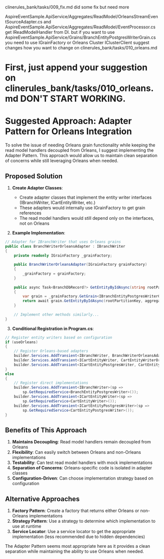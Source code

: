clinerules_bank/tasks/009_fix.md
did some fix but need more

AspireEventSample.ApiService/Aggregates/ReadModel/OrleansStreamEventSourceAdapter.cs
and
AspireEventSample.ApiService/Aggregates/ReadModel/EventProcessor.cs
get
IReadModelHandler
from DI.
but if you want to use 
AspireEventSample.ApiService/Grains/BranchEntityPostgresWriterGrain.cs
you need to use IGrainFactory or Orleans Cluster IClusterClient
suggest changes how you want to change on 
clinerules_bank/tasks/010_orleans.md

First, just append your suggestion on 
clinerules_bank/tasks/010_orleans.md
DON'T START WORKING.
===================================

# Suggested Approach: Adapter Pattern for Orleans Integration

To solve the issue of needing Orleans grain functionality while keeping the read model handlers decoupled from Orleans, I suggest implementing the Adapter Pattern. This approach would allow us to maintain clean separation of concerns while still leveraging Orleans when needed.

## Proposed Solution

1. **Create Adapter Classes**:
   - Create adapter classes that implement the entity writer interfaces (IBranchWriter, ICartEntityWriter, etc.)
   - These adapters would internally use IGrainFactory to get grain references
   - The read model handlers would still depend only on the interfaces, not on Orleans

2. **Example Implementation**:

```csharp
// Adapter for IBranchWriter that uses Orleans grains
public class BranchWriterOrleansAdapter : IBranchWriter
{
    private readonly IGrainFactory _grainFactory;
    
    public BranchWriterOrleansAdapter(IGrainFactory grainFactory)
    {
        _grainFactory = grainFactory;
    }
    
    public async Task<BranchDbRecord?> GetEntityByIdAsync(string rootPartitionKey, string aggregateGroup, Guid targetId)
    {
        var grain = _grainFactory.GetGrain<IBranchEntityPostgresWriterGrain>(rootPartitionKey);
        return await grain.GetEntityByIdAsync(rootPartitionKey, aggregateGroup, targetId);
    }
    
    // Implement other methods similarly...
}
```

3. **Conditional Registration in Program.cs**:

```csharp
// Register entity writers based on configuration
if (useOrleans)
{
    // Register Orleans-based adapters
    builder.Services.AddTransient<IBranchWriter, BranchWriterOrleansAdapter>();
    builder.Services.AddTransient<ICartEntityWriter, CartEntityWriterOrleansAdapter>();
    builder.Services.AddTransient<ICartEntityPostgresWriter, CartEntityPostgresWriterOrleansAdapter>();
}
else
{
    // Register direct implementations
    builder.Services.AddTransient<IBranchWriter>(sp => 
        sp.GetRequiredService<BranchEntityPostgresWriter>());
    builder.Services.AddTransient<ICartEntityWriter>(sp => 
        sp.GetRequiredService<CartEntityWriter>());
    builder.Services.AddTransient<ICartEntityPostgresWriter>(sp => 
        sp.GetRequiredService<CartEntityPostgresWriter>());
}
```

## Benefits of This Approach

1. **Maintains Decoupling**: Read model handlers remain decoupled from Orleans
2. **Flexibility**: Can easily switch between Orleans and non-Orleans implementations
3. **Testability**: Can test read model handlers with mock implementations
4. **Separation of Concerns**: Orleans-specific code is isolated in adapter classes
5. **Configuration-Driven**: Can choose implementation strategy based on configuration

## Alternative Approaches

1. **Factory Pattern**: Create a factory that returns either Orleans or non-Orleans implementations
2. **Strategy Pattern**: Use a strategy to determine which implementation to use at runtime
3. **Service Locator**: Use a service locator to get the appropriate implementation (less recommended due to hidden dependencies)

The Adapter Pattern seems most appropriate here as it provides a clean separation while maintaining the ability to use Orleans when needed.
